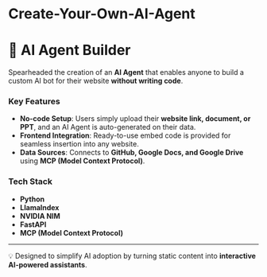 # Create-Your-Own-AI-Agent

# 🚀 AI Agent Builder

Spearheaded the creation of an **AI Agent** that enables anyone to build a custom AI bot for their website **without writing code**.  

### Key Features
- **No-code Setup**: Users simply upload their **website link, document, or PPT**, and an AI Agent is auto-generated on their data.  
- **Frontend Integration**: Ready-to-use embed code is provided for seamless insertion into any website.  
- **Data Sources**: Connects to **GitHub, Google Docs, and Google Drive** using **MCP (Model Context Protocol)**.  

### Tech Stack
- **Python**
- **LlamaIndex**
- **NVIDIA NIM**
- **FastAPI**
- **MCP (Model Context Protocol)**  

---
💡 Designed to simplify AI adoption by turning static content into **interactive AI-powered assistants**.
